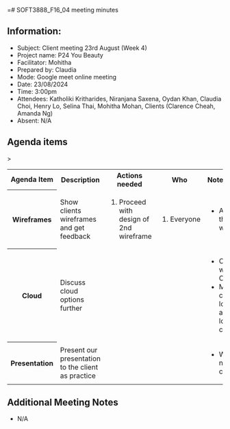 =# SOFT3888_F16_04 meeting minutes

## Information:
- Subject: Client meeting 23rd August (Week 4)
- Project name: P24 You Beauty
- Facilitator: Mohitha
- Prepared by: Claudia
- Mode: Google meet online meeting
- Date: 23/08/2024
- Time: 3:00pm
- Attendees: Katholiki Kritharides, Niranjana Saxena, Oydan Khan, Claudia Choi, Henry Lo, Selina Thai, Mohitha Mohan, Clients (Clarence Cheah, Amanda Ng)
- Absent: N/A

## Agenda items

<table>

<tr>
    <th> Agenda Item </th>
    <th> Description </th>
    <th> Actions needed</th>
    <th> Who </th>>
    <th> Notes/Decisions </th>
</tr>

<tr>
    <th> Wireframes </th>
    <td> Show clients wireframes and get feedback </td>
    <td><ol>
        <li>Proceed with design of 2nd wireframe</li>
    </ol>
    </td>
    <td><ol>
        <li>Everyone</li>
    </ol>
    </td>
    <td><ul>
        <li>Amanda liked the 2nd wireframe</li>
    </ul>
    </td>
</tr>

<tr>
    <th> Cloud </th>
    <td> Discuss cloud options further </td>
    <td></td>
    <td></td>
    <td><ul>
        <li>Client okay with Cloudways</li>
        <li>Make sure client is not locked in to anything (no lock-in contract)</li>
    </ul>
    </td>
</tr>

<tr>
    <th> Presentation </th>
    <td> Present our presentation to the client as practice </td>
    <td></td>
    <td></td>
    <td><ul>
        <li>Went well, no notes from clients.</li>
    </ul>
    </td>
</tr>


</table>

## Additional Meeting Notes
- N/A
